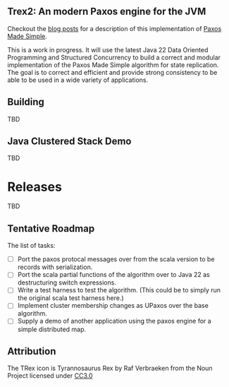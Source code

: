 
## Trex2: An modern Paxos engine for the JVM

Checkout the [blog posts](https://simbo1905.wordpress.com/2016/01/09/trex-a-paxos-replication-engine/) for a description of this implementation of [Paxos Made Simple](https://courses.cs.washington.edu/courses/cse550/17au/papers/CSE550.paxos-simple.pdf).

This is a work in progress. It will use the latest Java 22 Data Oriented Programming and Structured Concurrency to build 
a correct and modular implementation of the Paxos Made Simple algorithm for state replication. The goal is to correct 
and efficient and provide strong consistency to be able to be used in a wide variety of applications.


## Building

TBD

## Java Clustered Stack Demo

TBD

# Releases

TBD

## Tentative Roadmap

The list of tasks: 

 - [ ] Port the paxos protocal messages over from the scala version to be records with serialization. 
 - [ ] Port the scala partial functions of the algorithm over to Java 22 as destructuring switch expressions.
 - [ ] Write a test harness to test the algorithm. (This could be to simply run the original scala test harness here.)
 - [ ] Implement cluster membership changes as UPaxos over the base algorithm. 
 - [ ] Supply a demo of another application using the paxos engine for a simple distributed map. 

## Attribution

The TRex icon is Tyrannosaurus Rex by Raf Verbraeken from the Noun Project licensed under [CC3.0](http://creativecommons.org/licenses/by/3.0/us/)
